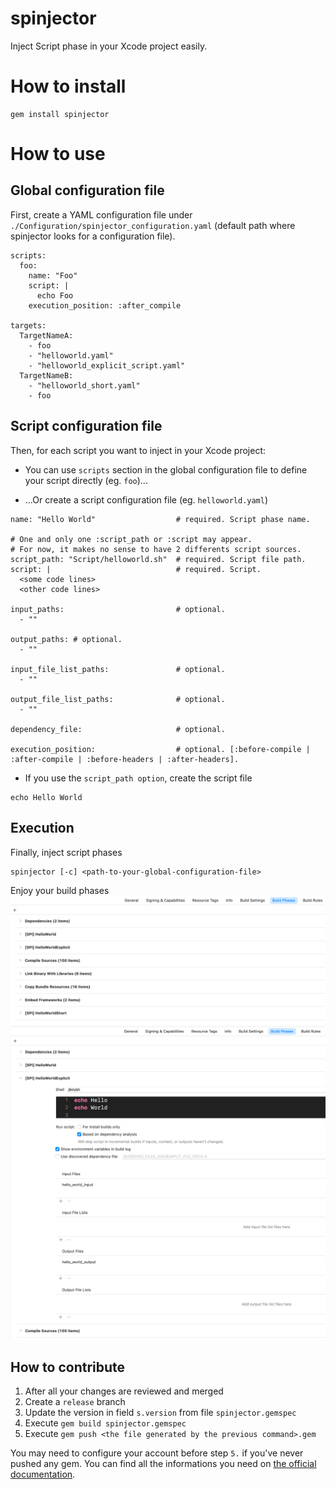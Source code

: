 # spinjector
Inject Script phase in your Xcode project easily.

# How to install

```
gem install spinjector
```

# How to use
## Global configuration file
First, create a YAML configuration file under `./Configuration/spinjector_configuration.yaml` (default path where spinjector looks for a configuration file).

```
scripts:
  foo:
    name: "Foo"
    script: |
      echo Foo
    execution_position: :after_compile

targets:
  TargetNameA:
    - foo
    - "helloworld.yaml"
    - "helloworld_explicit_script.yaml"
  TargetNameB:
    - "helloworld_short.yaml"
    - foo

```

## Script configuration file
Then, for each script you want to inject in your Xcode project:
- You can use `scripts` section in the global configuration file to define your script directly (eg. `foo`)...

- ...Or create a script configuration file (eg. `helloworld.yaml`)

```
name: "Hello World"                  # required. Script phase name.

# One and only one :script_path or :script may appear.
# For now, it makes no sense to have 2 differents script sources.
script_path: "Script/helloworld.sh"  # required. Script file path.
script: |                            # required. Script.
  <some code lines>
  <other code lines>

input_paths:                         # optional.
  - ""

output_paths: # optional.
  - ""

input_file_list_paths:               # optional.
  - ""

output_file_list_paths:              # optional.
  - ""

dependency_file:                     # optional.

execution_position:                  # optional. [:before-compile | :after-compile | :before-headers | :after-headers].
```

- If you use the `script_path option`, create the script file
```
echo Hello World
```

## Execution
Finally, inject script phases
```
spinjector [-c] <path-to-your-global-configuration-file>
```

Enjoy your build phases
![Image of your build phases](/Examples/Images/build_phases.png)
![Image of hello world 2 build phase](/Examples/Images/hello_world_explicit.png)

## How to contribute

1. After all your changes are reviewed and merged
2. Create a `release` branch
3. Update the version in field `s.version` from file `spinjector.gemspec`
4. Execute `gem build spinjector.gemspec`
5. Execute `gem push <the file generated by the previous command>.gem`

You may need to configure your account before step `5.` if you've never pushed any gem. You can find all the informations you need on [the official documentation](https://guides.rubygems.org/make-your-own-gem/#your-first-gem).
